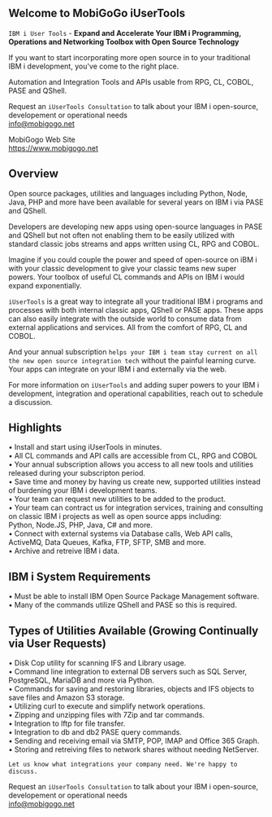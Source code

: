 ## Welcome to MobiGoGo iUserTools 
```IBM i User Tools``` - **Expand and Accelerate Your IBM i Programming, Operations and Networking Toolbox with Open Source Technology**

If you want to start incorporating more open source in to your traditional IBM i development, you've come to the right place.    

Automation and Integration Tools and APIs usable from RPG, CL, COBOL, PASE and QShell.   

Request an ```iUserTools Consultation``` to talk about your IBM i open-source, developement or operational needs   
<a href="mailto:info@mobigogo.net?">info@mobigogo.net</a>

MobiGogo Web Site   
<a href="https://www.mobigogo.net" target="_new">https://www.mobigogo.net</a>

## Overview
Open source packages, utilities and languages including Python, Node, Java, PHP and more have been available for several years on IBM i via PASE and QShell.    

Developers are developing new apps using open-source languages in PASE and QShell but not often not enabling them to be easily utilized with standard classic jobs streams and apps written using CL, RPG and COBOL. 

Imagine if you could couple the power and speed of open-source on iBM i with your classic development to give your classic teams new super powers. Your toolbox of useful CL commands and APIs on IBM i would expand exponentially.    

```iUserTools``` is a great way to integrate all your traditional IBM i programs and processes with both internal classic apps, QShell or PASE apps. These apps can also easily integrate with the outside world to consume data from external applications and services. All from the comfort of RPG, CL and COBOL.     

And your annual subscription ```helps your IBM i team stay current on all the new open source integration tech``` without the painful learning curve. Your apps can integrate on your IBM i and externally via the web.   

For more information on ```iUserTools``` and adding super powers to your IBM i development, integration and operational capabilities, reach out to schedule a discussion. 

## Highlights
•	Install and start using iUserTools in minutes.    
•	All CL commands and API calls are accessible from CL, RPG and COBOL     
•	Your annual subscription allows you access to all new tools and utilities released during your subscripton period.    
•	Save time and money by having us create new, supported utilities instead of burdening your IBM i development teams.   
•	Your team can request new utilities to be added to the product.    
•	Your team can contract us for integration services, training and consulting on classic IBM i projects as well as open source apps including:   
   Python, Node.JS, PHP, Java, C# and more.   
•	Connect with external systems via Database calls, Web API calls, ActiveMQ, Data Queues, Kafka, FTP, SFTP, SMB and more.        
•	Archive and retreive IBM i data.   

## IBM i System Requirements   
•	Must be able to install IBM Open Source Package Management software.      
•	Many of the commands utilize QShell and PASE so this is required.   

## Types of Utilities Available (Growing Continually via User Requests)
•	Disk Cop utility for scanning IFS and Library usage.    
•	Command line integration to external DB servers such as SQL Server, PostgreSQL, MariaDB and more via Python.      
•	Commands for saving and restoring libraries, objects and IFS objects to save files and Amazon S3 storage.     
•	Utilizing curl to execute and simplify network operations.   
•	Zipping and unzipping files with 7Zip and tar commands.   
•	Integration to lftp for file transfer.   
•	Integration to db and db2 PASE query commands.   
•	Sending and receiving email via SMTP, POP, IMAP and Office 365 Graph.     
•	Storing and retreiving files to network shares without needing NetServer.   

```Let us know what integrations your company need. We're happy to discuss.```

Request an ```iUserTools Consultation``` to talk about your IBM i open-source, developement or operational needs   
<a href="mailto:info@mobigogo.net?">info@mobigogo.net</a>
